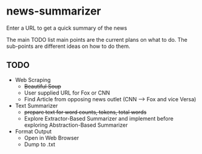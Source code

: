 # news-summarizer
Enter a URL to get a quick summary of the news

The main TODO list main points are the current plans on what to do. The sub-points are different ideas on how to do them.

## TODO

* Web Scraping
  * ~~Beautiful Soup~~
  * User supplied URL for Fox or CNN
  * Find Article from opposing news outlet (CNN --> Fox and vice Versa)
* Text Summarizer
  * ~~prepare text for word counts, tokens, total words~~
  * Explore Extractor-Based Summarizer and implement before exploring Abstraction-Based Summarizer
* Format Output
  * Open in Web Browser
  * Dump to .txt